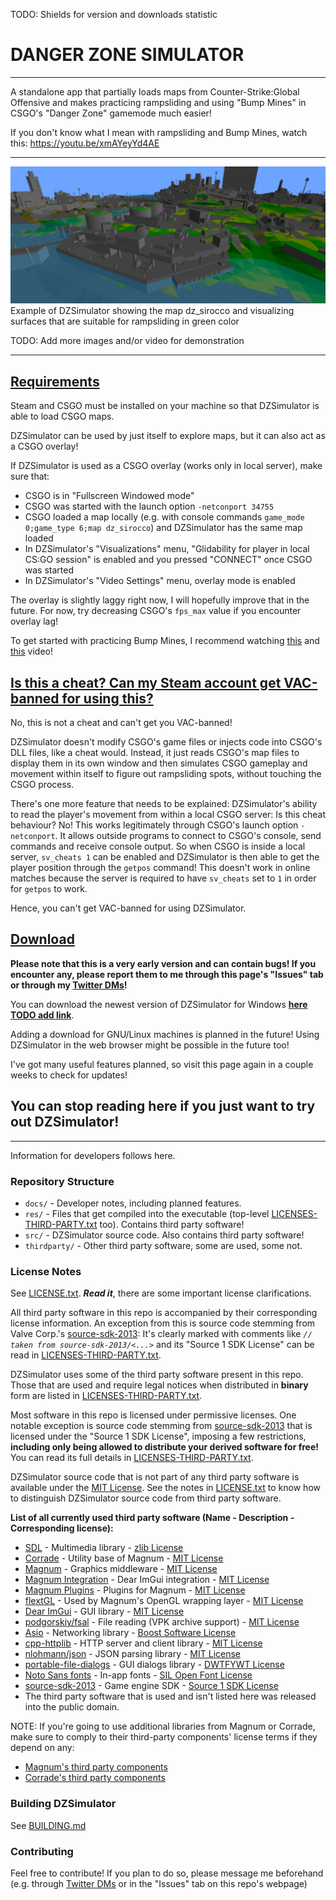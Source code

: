 TODO: Shields for version and downloads statistic

# DANGER ZONE SIMULATOR

----

A standalone app that partially loads maps from Counter-Strike:Global Offensive and makes practicing rampsliding and using "Bump Mines" in CSGO's "Danger Zone" gamemode much easier!

If you don't know what I mean with rampsliding and Bump Mines, watch this: https://youtu.be/xmAYeyYd4AE

----

![Demonstration screenshot 1](docs/media/demo_img_1.png)
Example of DZSimulator showing the map dz_sirocco and visualizing surfaces that are suitable for rampsliding in green color

TODO: Add more images and/or video for demonstration

----

## <ins>Requirements</ins>

Steam and CSGO must be installed on your machine so that DZSimulator is able to load CSGO maps.

DZSimulator can be used by just itself to explore maps, but it can also act as a CSGO overlay!

If DZSimulator is used as a CSGO overlay (works only in local server), make sure that:
- CSGO is in "Fullscreen Windowed mode"
- CSGO was started with the launch option `-netconport 34755`
- CSGO loaded a map locally (e.g. with console commands `game_mode 0;game_type 6;map dz_sirocco`) and DZSimulator has the same map loaded
- In DZSimulator's "Visualizations" menu, "Glidability for player in local CS:GO session" is enabled and you pressed "CONNECT" once CSGO was started
- In DZSimulator's "Video Settings" menu, overlay mode is enabled

The overlay is slightly laggy right now, I will hopefully improve that in the future. For now, try decreasing CSGO's `fps_max` value if you encounter overlay lag!

To get started with practicing Bump Mines, I recommend watching [this](https://youtu.be/IPWxlnEsLkQ) and [this](https://youtu.be/YblZkx7mXFM) video!


## <ins>Is this a cheat? Can my Steam account get VAC-banned for using this?</ins>

No, this is not a cheat and can't get you VAC-banned!

DZSimulator doesn't modify CSGO's game files or injects code into CSGO's DLL files, like a cheat would. Instead, it just reads CSGO's map files to display them in its own window and then simulates CSGO gameplay and movement within itself to figure out rampsliding spots, without touching the CSGO process.

There's one more feature that needs to be explained: DZSimulator's ability to read the player's movement from within a local CSGO server: Is this cheat behaviour? No! This works legitimately through CSGO's launch option `-netconport`. It allows outside programs to connect to CSGO's console, send commands and receive console output. So when CSGO is inside a local server, `sv_cheats 1` can be enabled and DZSimulator is then able to get the player position through the `getpos` command! This doesn't work in online matches because the server is required to have `sv_cheats` set to `1` in order for `getpos` to work.

Hence, you can't get VAC-banned for using DZSimulator.

## <ins>Download</ins>

**Please note that this is a very early version and can contain bugs! If you encounter any, please report them to me through this page's "Issues" tab or through my [Twitter DMs](https://twitter.com/lacyyycs)!**

You can download the newest version of DZSimulator for Windows **[here TODO add link]()**.

Adding a download for GNU/Linux machines is planned in the future!
Using DZSimulator in the web browser might be possible in the future too!

I've got many useful features planned, so visit this page again in a couple weeks to check for updates!

## You can stop reading here if you just want to try out DZSimulator! 

----
Information for developers follows here.

### Repository Structure
- `docs/` - Developer notes, including planned features.
- `res/` - Files that get compiled into the executable (top-level [LICENSES-THIRD-PARTY.txt](LICENSES-THIRD-PARTY.txt) too). Contains third party software!
- `src/` - DZSimulator source code. Also contains third party software!
- `thirdparty/` - Other third party software, some are used, some not.

### License Notes

See [LICENSE.txt](LICENSE.txt). ***Read it***, there are some important license clarifications.

All third party software in this repo is accompanied by their corresponding license information. An exception from this is source code stemming from Valve Corp.'s [source-sdk-2013](https://github.com/ValveSoftware/source-sdk-2013): It's clearly marked with comments like *`// taken from source-sdk-2013/<...>`* and its "Source 1 SDK License" can be read in [LICENSES-THIRD-PARTY.txt](LICENSES-THIRD-PARTY.txt).

DZSimulator uses some of the third party software present in this repo. Those that are used and require legal notices when distributed in **binary** form are listed in [LICENSES-THIRD-PARTY.txt](LICENSES-THIRD-PARTY.txt).

Most software in this repo is licensed under permissive licenses. One notable exception is source code stemming from [source-sdk-2013](https://github.com/ValveSoftware/source-sdk-2013) that is licensed under the "Source 1 SDK License", imposing a few restrictions, **including only being allowed to distribute your derived software for free!** You can read its full details in [LICENSES-THIRD-PARTY.txt](LICENSES-THIRD-PARTY.txt).

DZSimulator source code that is not part of any third party software is available under the [MIT License](LICENSE.txt). See the notes in [LICENSE.txt](LICENSE.txt) to know how to distinguish DZSimulator source code from third party software.

**List of all currently used third party software (Name - Description - Corresponding license):**
- [SDL](https://www.libsdl.org) - Multimedia library - [zlib License](thirdparty/SDL/LICENSE.txt)
- [Corrade](https://github.com/mosra/corrade) - Utility base of Magnum - [MIT License](thirdparty/corrade/COPYING)
- [Magnum](https://github.com/mosra/magnum) - Graphics middleware - [MIT License](thirdparty/magnum/COPYING)
- [Magnum Integration](https://github.com/mosra/magnum-integration) - Dear ImGui integration - [MIT License](thirdparty/magnum-integration/COPYING)
- [Magnum Plugins](https://github.com/mosra/magnum-plugins) - Plugins for Magnum - [MIT License](thirdparty/magnum-plugins/COPYING)
- [flextGL](https://github.com/mosra/flextgl) - Used by Magnum's OpenGL wrapping layer - [MIT License](https://github.com/mosra/flextgl/blob/master/COPYING)
- [Dear ImGui](https://github.com/ocornut/imgui) - GUI library - [MIT License](thirdparty/imgui/LICENSE.txt)
- [podgorskiy/fsal](https://github.com/podgorskiy/fsal) - File reading (VPK archive support) - [MIT License](thirdparty/fsal_modified/fsal/LICENSE)
- [Asio](https://think-async.com/Asio/) - Networking library - [Boost Software License](thirdparty/asio/asio/LICENSE_1_0.txt)
- [cpp-httplib](https://github.com/yhirose/cpp-httplib) - HTTP server and client library - [MIT License](thirdparty/cpp-httplib/LICENSE)
- [nlohmann/json](https://github.com/nlohmann/json) - JSON parsing library - [MIT License](thirdparty/json/LICENSE.MIT)
- [portable-file-dialogs](https://github.com/samhocevar/portable-file-dialogs) - GUI dialogs library - [DWTFYWT License](thirdparty/portable-file-dialogs/COPYING)
- [Noto Sans fonts](https://fonts.google.com/noto/specimen/Noto+Sans) - In-app fonts - [SIL Open Font License](res/fonts/OFL.txt)
- [source-sdk-2013](https://github.com/ValveSoftware/source-sdk-2013) - Game engine SDK - [Source 1 SDK License](LICENSES-THIRD-PARTY.txt)
- The third party software that is used and isn't listed here was released into the public domain.

NOTE: If you're going to use additional libraries from Magnum or Corrade, make sure to comply to their third-party components' license terms if they depend on any:
- [Magnum's third party components](https://doc.magnum.graphics/magnum/credits-third-party.html)
- [Corrade's third party components](https://doc.magnum.graphics/corrade/corrade-credits-third-party.html)


### Building DZSimulator

See [BUILDING.md](BUILDING.md)

### Contributing

Feel free to contribute! If you plan to do so, please message me beforehand (e.g. through [Twitter DMs](https://twitter.com/lacyyycs) or in the "Issues" tab on this repo's webpage)



